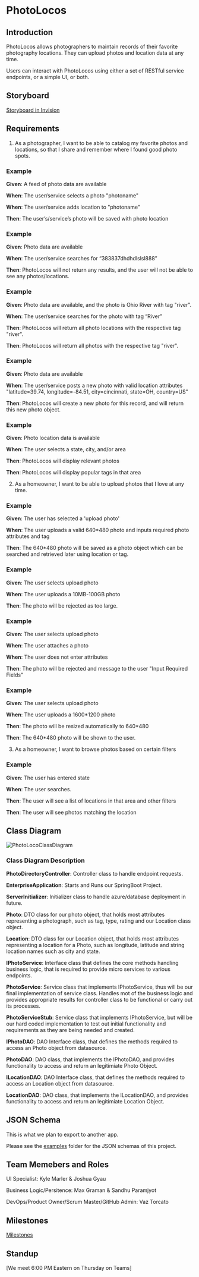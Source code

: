 # PhotoLocos

## Introduction

PhotoLocos allows photographers to maintain records of their favorite photography locations.  They can upload photos and location data at any time.

Users can interact with PhotoLocos using either a set of RESTful service endpoints, or a simple UI, or both.

## Storyboard

[Storyboard in Invision](https://projects.invisionapp.com/prototype/Plant-Diary-ck0bict0n005bqh01aaeu8tuu)

## Requirements

1. As a photographer, I want to be able to catalog my favorite photos and locations, so that I share and remember where I found good photo spots.

### Example 

**Given**:  A feed of photo data are available

**When**: The user/service selects a photo "photoname"

**When**: The user/service adds location to "photoname"

**Then**: The user’s/service’s photo will be saved with photo location

### Example 

**Given**: Photo data are available

**When**: The user/service searches for “383837dhdhdlslsl888”

**Then**: PhotoLocos will not return any results, and the user will not be able to see any photos/locations.

### Example 

**Given**: Photo data are available, and the photo is Ohio River with tag "river".

**When**: The user/service searches for the photo with tag “River”

**Then**: PhotoLocos will return all photo locations with the respective tag "river".

**Then**: PhotoLocos will return all photos with the respective tag "river".

### Example 

**Given**: Photo data are available

**When**: The user/service posts a new photo with valid location attributes "latitude=39.74, longitude=-84.51, city=cincinnati, state=OH, country=US"

**Then**: PhotoLocos will create a new photo for this record, and will return this new photo object.

### Example 

**Given**: Photo location data is available

**When**: The user selects a state, city, and/or area

**Then**: PhotoLocos will display relevant photos

**Then**: PhotoLocos will display popular tags in that area

2.	As a homeowner, I want to be able to upload photos that I love at any time.

### Example 

**Given**: The user has selected a 'upload photo'

**When**: The user uploads a valid 640*480 photo and inputs required photo attributes and tag

**Then**: The 640*480 photo will be saved as a photo object which can be searched and retrieved later using location or tag.

### Example 

**Given**: The user selects upload photo

**When**: The user uploads a 10MB-100GB photo

**Then**: The photo will be rejected as too large.

### Example 

**Given**: The user selects upload photo

**When**: The user attaches a photo

**When**: The user does not enter attributes

**Then**: The photo will be rejected and message to the user "Input Required Fields"

### Example 

**Given**: The user selects upload photo

**When**: The user uploads a 1600*1200 photo

**Then**: The photo will be resized automatically to 640*480

**Then**: The 640*480 photo will be shown to the user.

3.	As a homeowner, I want to browse photos based on certain filters
### Example 

**Given**: The user has entered state

**When**: The user searches.

**Then**: The user will see a list of locations in that area and other filters

**Then**: The user will see photos matching the location


## Class Diagram

![PhotoLocoClassDiagram](https://user-images.githubusercontent.com/55965142/107127760-54a5f200-6886-11eb-904f-0164fc5c67e3.png)  

### Class Diagram Description  

**PhotoDirectoryController**: Controller class to handle endpoint requests.  

**EnterpriseApplication**: Starts and Runs our SpringBoot Project.

**ServerInitializer**: Initializer class to handle azure/database deployment in future.

**Photo**: DTO class for our photo object, that holds most attributes representing a photograph, such as tag, type, rating and our Location class object.  

**Location**: DTO class for our Location object, that holds most attributes representing a location for a Photo, such as longitude, latitude and string location names such as city and state.  

**IPhotoService**: Interface class that defines the core methods handling business logic, that is required to provide micro services to various endpoints.  

**PhotoService**: Service class that implements IPhotoService, thus will be our final implementation of service class. Handles mot of the business logic and provides appropriate results for controller class to be functional or carry out its processes.  

**PhotoServiceStub**: Service class that implements IPhotoService, but will be our hard coded implementation to test out initial functionality and requirements as they are being needed and created.  

**IPhotoDAO**: DAO Interface class, that defines the methods required to access an Photo object from datasource.  

**PhotoDAO**: DAO class, that implements the IPhotoDAO, and provides functionality to access and return an legitimiate Photo Object.  

**ILocationDAO**: DAO Interface class, that defines the methods required to access an Location object from datasource.  

**LocationDAO**: DAO class, that implements the ILocationDAO, and provides functionality to access and return an legitimiate Location Object.  

## JSON Schema

This is what we plan to export to another app.

Please see the [examples](https://github.com/torserver/PhotoLocos/tree/master/examples) folder for the JSON schemas of this project.

## Team Memebers and Roles

UI Specialist: Kyle Marler & Joshua Gyau
  
Business Logic/Persitence: Max Graman & Sandhu Paramjyot
  
DevOps/Product Owner/Scrum Master/GitHub Admin: Vaz Torcato
  

## Milestones

[Milestones](https://github.com/torserver/PhotoLocos/milestones)

## Standup

[We meet 6:00 PM Eastern on Thursday on Teams]




